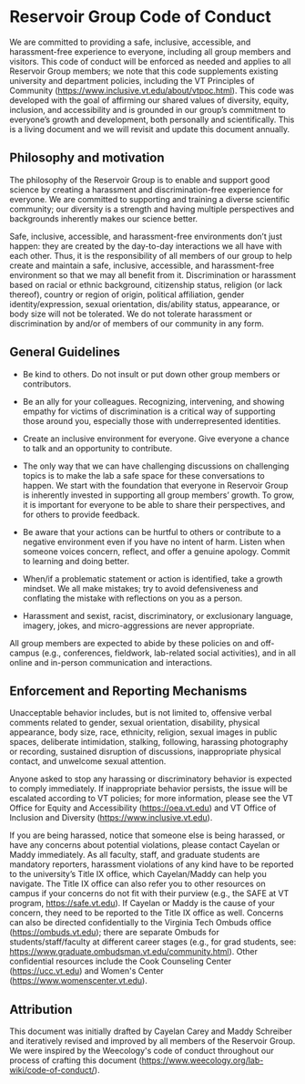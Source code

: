 # Reservoir Group Code of Conduct


We are committed to providing a safe, inclusive, accessible, and harassment-free experience to everyone, including all group members and visitors. This code of conduct will be enforced as needed and applies to all Reservoir Group members; we note that this code supplements existing university and department policies, including the VT Principles of Community (https://www.inclusive.vt.edu/about/vtpoc.html). This code was developed with the goal of affirming our shared values of diversity, equity, inclusion, and accessibility and is grounded in our group’s commitment to everyone’s growth and development, both personally and scientifically. This is a living document and we will revisit and update this document annually.

## Philosophy and motivation

The philosophy of the Reservoir Group is to enable and support good science by creating a harassment and discrimination-free experience for everyone. We are committed to supporting and training a diverse scientific community; our diversity is a strength and having multiple perspectives and backgrounds inherently makes our science better. 

Safe, inclusive, accessible, and harassment-free environments don’t just happen: they are created by the day-to-day interactions we all have with each other. Thus, it is the responsibility of all members of our group to help create and maintain a safe, inclusive, accessible, and harassment-free environment so that we may all benefit from it. Discrimination or harassment based on racial or ethnic background, citizenship status, religion (or lack thereof), country or region of origin, political affiliation, gender identity/expression, sexual orientation, dis/ability status, appearance, or body size will not be tolerated. We do not tolerate harassment or discrimination by and/or of members of our community in any form.

## General Guidelines
* Be kind to others. Do not insult or put down other group members or contributors.

* Be an ally for your colleagues. Recognizing, intervening, and showing empathy for victims of discrimination is a critical way of supporting those around you, especially those with underrepresented identities.

* Create an inclusive environment for everyone. Give everyone a chance to talk and an opportunity to contribute.

* The only way that we can have challenging discussions on challenging topics is to make the lab a safe space for these conversations to happen. We start with the foundation that everyone in Reservoir Group is inherently invested in supporting all group members’ growth. To grow, it is important for everyone to be able to share their perspectives, and for others to provide feedback.

* Be aware that your actions can be hurtful to others or contribute to a negative environment even if you have no intent of harm. Listen when someone voices concern, reflect, and offer a genuine apology. Commit to learning and doing better.

* When/if a problematic statement or action is identified, take a growth mindset. We all make mistakes; try to avoid defensiveness and conflating the mistake with reflections on you as a person. 

* Harassment and sexist, racist, discriminatory, or exclusionary language, imagery, jokes, and micro-aggressions are never appropriate.

All group members are expected to abide by these policies on and off-campus (e.g., conferences, fieldwork, lab-related social activities), and in all online and in-person communication and interactions.

## Enforcement and Reporting Mechanisms

Unacceptable behavior includes, but is not limited to, offensive verbal comments related to gender, sexual orientation, disability, physical appearance, body size, race, ethnicity, religion, sexual images in public spaces, deliberate intimidation, stalking, following, harassing photography or recording, sustained disruption of discussions, inappropriate physical contact, and unwelcome sexual attention.

Anyone asked to stop any harassing or discriminatory behavior is expected to comply immediately. If inappropriate behavior persists, the issue will be escalated according to VT policies; for more information, please see the VT Office for Equity and Accessibility (https://oea.vt.edu) and VT Office of Inclusion and Diversity (https://www.inclusive.vt.edu).

If you are being harassed, notice that someone else is being harassed, or have any concerns about potential violations, please contact Cayelan or Maddy immediately. As all faculty, staff, and graduate students are mandatory reporters, harassment violations of any kind have to be reported to the university’s Title IX office, which Cayelan/Maddy can help you navigate. The Title IX office can also refer you to other resources on campus if your concerns do not fit with their purview (e.g., the SAFE at VT program, https://safe.vt.edu). If Cayelan or Maddy is the cause of your concern, they need to be reported to the Title IX office as well. Concerns can also be directed confidentially to the Virginia Tech Ombuds office (https://ombuds.vt.edu); there are separate Ombuds for students/staff/faculty at different career stages (e.g., for grad students, see: https://www.graduate.ombudsman.vt.edu/community.html). Other confidential resources include the Cook Counseling Center (https://ucc.vt.edu) and Women's Center (https://www.womenscenter.vt.edu).  

## Attribution

This document was initially drafted by Cayelan Carey and Maddy Schreiber and iteratively revised and improved by all members of the Reservoir Group. We were inspired by the Weecology's code of conduct throughout our process of crafting this document (https://www.weecology.org/lab-wiki/code-of-conduct/).


